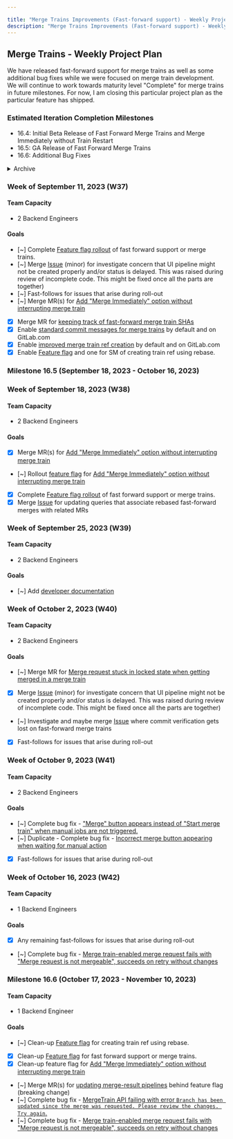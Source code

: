 ```yaml
---

title: "Merge Trains Improvements (Fast-forward support) - Weekly Project Plan"
description: "Merge Trains Improvements (Fast-forward support) - Weekly Project Plan - Pipeline Execution Group."
---
```


## Merge Trains - Weekly Project Plan

We have released fast-forward support for merge trains as well as some additional bug fixes while we were focused on merge train development.
We will continue to work towards maturity level "Complete" for merge trains in future milestones. For now, I am closing this particular project
plan as the particular feature has shipped.

### Estimated Iteration Completion Milestones

- 16.4: Initial Beta Release of Fast Forward Merge Trains and Merge Immediately without Train Restart
- 16.5: GA Release of Fast Forward Merge Trains
- 16.6: Additional Bug Fixes

<details>
    <summary markdown="span">Archive</summary>

### Week of August 7, 2023 (W32)

#### Team Capacity

- 1 Backend Engineer

#### Goals

- [x] Merge [MR](https://gitlab.com/gitlab-org/gitlab/-/merge_requests/128177) for refactoring of the Merge Request code for [issue](https://gitlab.com/gitlab-org/gitlab/-/issues/420668)
- [x] Merge [MR](https://gitlab.com/gitlab-org/gitlab/-/merge_requests/127531) for creating a train ref using rebase.

### Week of August 14, 2023 (W33)

#### Team Capacity

- 2.5 Backend Engineers

#### Goals

- [x]  [Feature flag rollout](https://gitlab.com/gitlab-org/gitlab/-/issues/420949) of [refactoring of the Merge Request code](https://gitlab.com/gitlab-org/gitlab/-/issues/420668).
- [~]  Create MR(s) for [Add "Merge Immediately" option without interrupting merge train](https://gitlab.com/gitlab-org/gitlab/-/issues/414505)
- [~] [Feature flag rollout](https://gitlab.com/gitlab-org/gitlab/-/issues/420161) of creating train ref using rebase.

### Week of August 21, 2023 (W34)

#### Team Capacity

- 2.5 Backend Engineers

#### Goals

- [~] Merge [MR](https://gitlab.com/gitlab-org/gitlab/-/merge_requests/125921) for fast forward merge of train ref into target branch
- [~] Merge MR(s) for [Add "Merge Immediately" option without interrupting merge train](https://gitlab.com/gitlab-org/gitlab/-/issues/414505)
- [~] Merge MR for [Merge request stuck in locked state when getting merged in a merge train](https://gitlab.com/gitlab-org/gitlab/-/issues/389044)
- [x] Create MR(s) for [Add "Merge Immediately" option without interrupting merge train](https://gitlab.com/gitlab-org/gitlab/-/issues/414505)

### Week of  August 28, 2023 (W35)

#### Team Capacity

- 2 Backend Engineers

#### Goals

- [x] Merge [MR](https://gitlab.com/gitlab-org/gitlab/-/merge_requests/125921) for fast forward merge of train ref into target branch
- [x] Merge [MR](https://gitlab.com/gitlab-org/gitlab/-/merge_requests/129820) for using a different commit message when doing fast forward merges
- [x] *Pulled forward* Merge [Issue](https://gitlab.com/gitlab-org/gitlab/-/issues/418819) for refactoring and aggregate specs
- [~] Merge [Issue](https://gitlab.com/gitlab-org/gitlab/-/issues/418822) for investigating if merge commit and squash_commit_sha tracking is needed
- [~] Merge MR(s) for [Add "Merge Immediately" option without interrupting merge train](https://gitlab.com/gitlab-org/gitlab/-/issues/414505)
- [~] Rollout feature flag for [Add "Merge Immediately" option without interrupting merge train](https://gitlab.com/gitlab-org/gitlab/-/issues/414505)
- [x] *Added* Bug fix for [Issue](https://gitlab.com/gitlab-org/gitlab/-/merge_requests/130467) encountered during initial rollout

### Week of September 4, 2023 (W36)

#### Team Capacity

- 2 Backend Engineers

#### Goals

- [~] Merge [Issue](https://gitlab.com/gitlab-org/gitlab/-/issues/418822) for investigating if merge commit and squash_commit_sha tracking is needed
- [~] [Feature flag rollout](https://gitlab.com/gitlab-org/gitlab/-/issues/420161) of creating train ref using rebase.

</details>

### Week of September 11, 2023 (W37)

#### Team Capacity

- 2 Backend Engineers

#### Goals

- [~] Complete [Feature flag rollout](https://gitlab.com/gitlab-org/gitlab/-/issues/282442) of fast forward support or merge trains.
- [~] Merge [Issue](https://gitlab.com/gitlab-org/gitlab/-/issues/420000) (minor) for investigate concern that UI pipeline might not be created properly and/or status is delayed. This was raised during review of incomplete code. This might be fixed once all the parts are together)
- [~] Fast-follows for issues that arise during roll-out
- [~] Merge MR(s) for [Add "Merge Immediately" option without interrupting merge train](https://gitlab.com/gitlab-org/gitlab/-/issues/414505)
- [x] Merge MR for [keeping track of fast-forward merge train SHAs](https://gitlab.com/gitlab-org/gitlab/-/merge_requests/130763)
- [x] Enable [standard commit messages for merge trains](https://gitlab.com/gitlab-org/gitlab/-/merge_requests/131308) by default and on GitLab.com
- [x] Enable [improved merge train ref creation](https://gitlab.com/gitlab-org/gitlab/-/merge_requests/131218) by default and on GitLab.com
- [x] Enable [Feature flag](https://gitlab.com/gitlab-org/gitlab/-/issues/420161) and one for SM of creating train ref using rebase.

### Milestone 16.5 (September 18, 2023 - October 16, 2023)

### Week of September 18, 2023 (W38)

#### Team Capacity

- 2 Backend Engineers

#### Goals

- [x] Merge MR(s) for [Add "Merge Immediately" option without interrupting merge train](https://gitlab.com/gitlab-org/gitlab/-/issues/414505)
- [~] Rollout [feature flag](https://gitlab.com/gitlab-org/gitlab/-/issues/422111) for [Add "Merge Immediately" option without interrupting merge train](https://gitlab.com/gitlab-org/gitlab/-/issues/414505)
- [x] Complete [Feature flag rollout](https://gitlab.com/gitlab-org/gitlab/-/issues/282442) of fast forward support or merge trains.
- [x] Merge [Issue](https://gitlab.com/gitlab-org/gitlab/-/issues/425100) for updating queries that associate rebased fast-forward merges with related MRs

### Week of September 25, 2023 (W39)

#### Team Capacity

- 2 Backend Engineers

#### Goals

- [~] Add [developer documentation](https://gitlab.com/gitlab-org/gitlab/-/issues/423893)

### Week of October 2, 2023 (W40)

#### Team Capacity

- 2 Backend Engineers

#### Goals

- [~] Merge MR for [Merge request stuck in locked state when getting merged in a merge train](https://gitlab.com/gitlab-org/gitlab/-/issues/389044)
- [x] Merge [Issue](https://gitlab.com/gitlab-org/gitlab/-/issues/420000) (minor) for investigate concern that UI pipeline might not be created properly and/or status is delayed. This was raised during review of incomplete code. This might be fixed once all the parts are together)
- [~] Investigate and maybe merge [Issue](https://gitlab.com/gitlab-org/gitlab/-/issues/425219) where commit verification gets lost on fast-forward merge trains
- [x] Fast-follows for issues that arise during roll-out

### Week of October 9, 2023 (W41)

#### Team Capacity

- 2 Backend Engineers

#### Goals

- [~] Complete bug fix - ["Merge" button appears instead of "Start merge train" when manual jobs are not triggered.](https://gitlab.com/gitlab-org/gitlab/-/issues/382394)
- [~] Duplicate - Complete bug fix - [Incorrect merge button appearing when waiting for manual action](https://gitlab.com/gitlab-org/gitlab/-/issues/300663)
- [x] Fast-follows for issues that arise during roll-out

### Week of October 16, 2023 (W42)

#### Team Capacity

- 1 Backend Engineers

#### Goals

- [x] Any remaining fast-follows for issues that arise during roll-out
- [~] Complete bug fix - [Merge train-enabled merge request fails with "Merge request is not mergeable", succeeds on retry without changes](https://gitlab.com/gitlab-org/gitlab/-/issues/344021)

### Milestone 16.6 (October 17, 2023 - November 10, 2023)

#### Team Capacity

- 1 Backend Engineer

#### Goals

- [~] Clean-up [Feature flag](https://gitlab.com/gitlab-org/gitlab/-/issues/420161) for creating train ref using rebase.
- [x] Clean-up [Feature flag](https://gitlab.com/gitlab-org/gitlab/-/issues/282442) for fast forward support or merge trains.
- [x] Clean-up feature flag for [Add "Merge Immediately" option without interrupting merge train](https://gitlab.com/gitlab-org/gitlab/-/issues/414505)
- [~] Merge MR(s) for [updating merge-result pipelines](https://gitlab.com/gitlab-org/gitlab/-/issues/421025) behind feature flag (breaking change)
- [~] Complete bug fix - [MergeTrain API failing with error `Branch has been updated since the merge was requested. Please review the changes. Try again`.](https://gitlab.com/gitlab-org/gitlab/-/issues/409339)
- [~] Complete bug fix - [Merge train-enabled merge request fails with "Merge request is not mergeable", succeeds on retry without changes](https://gitlab.com/gitlab-org/gitlab/-/issues/344021)
